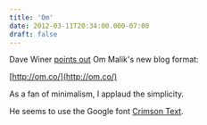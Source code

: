 ```yaml
---
title: 'Om'
date: 2012-03-11T20:34:00.000-07:00
draft: false
---
```


Dave Winer [points out](http://twitter.com/davewiner/statuses/179030369595699200) Om Malik's new blog format:  
  
[http://om.co/](http://om.co/)  
  
As a fan of minimalism, I applaud the simplicity.  
  
He seems to use the Google font [Crimson Text](http://www.google.com/webfonts/specimen/Crimson+Text).